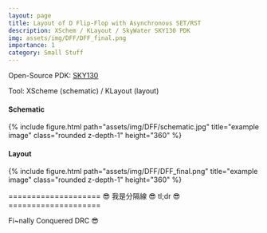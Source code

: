 ```yaml
---
layout: page
title: Layout of D Flip-Flop with Asynchronous SET/RST
description: XSchem / KLayout / SkyWater SKY130 PDK
img: assets/img/DFF/DFF_final.png
importance: 1
category: Small Stuff
---
```


<p>Open-Source PDK: <a href="https://skywater-pdk.readthedocs.io/en/main/">SKY130</a></p>
<p>Tool: XScheme (schematic) / KLayout (layout)</p>

<h4><strong>Schematic</strong></h4>
<div class="row justify-content-sm-center">
    <div class="col-sm mt-3 mt-md-0">
        {% include figure.html path="assets/img/DFF/schematic.jpg" title="example image" class="rounded z-depth-1" height="360" %}
    </div>
</div>

<h4><strong>Layout</strong></h4>
<div class="row justify-content-sm-center">
    <div class="col-sm mt-3 mt-md-0">
        {% include figure.html path="assets/img/DFF/DFF_final.png" title="example image" class="rounded z-depth-1" height="360" %}
    </div>
</div>

==================== 😎 我是分隔線 😎 tl;dr 😎 ====================
<p>Fi~nally Conquered DRC 😎</p>